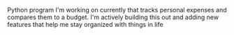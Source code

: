 Python program I'm working on currently that tracks personal expenses and compares them to a budget.  I'm actively building this out and adding new features that help me stay organized with things in life
